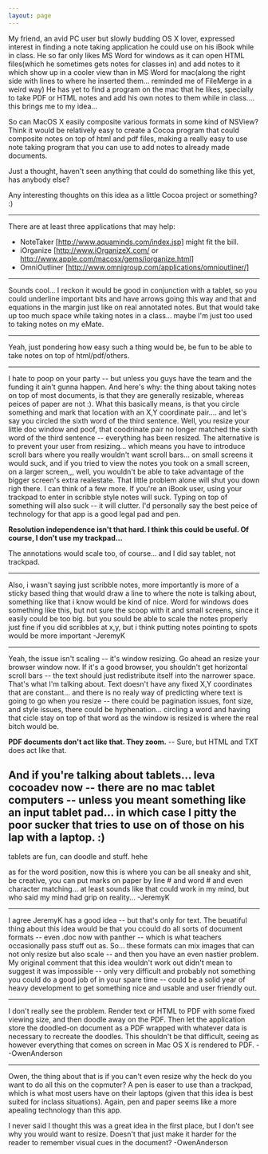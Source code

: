 ```yaml
---
layout: page
---
```


My friend, an avid PC user but slowly budding OS X lover, expressed interest in finding a note taking application he could use on his iBook while in class.  He so far only likes MS Word for windows as it can open HTML files(which he sometimes gets notes for classes in) and add notes to it which show up in a cooler view than in MS Word for mac(along the right side with lines to where he inserted them... reminded me of FileMerge in a weird way)
He has yet to find a program on the mac that he likes, specially to take PDF or HTML notes and add his own notes to them while in class.... this brings me to my idea...

So can MacOS X easily composite various formats in some kind of NSView?  Think it would be relatively easy to create a Cocoa program that could composite notes on top of html and pdf files, making a really easy to use note taking program that you can use to add notes to already made documents.

Just a thought, haven't seen anything that could do something like this yet, has anybody else?

Any interesting thoughts on this idea as a little Cocoa project or something? :)

----

There are at least three applications that may help:

* NoteTaker  [http://www.aquaminds.com/index.jsp] might fit the bill.
* iOrganize [http://www.iOrganizeX.com/ or http://www.apple.com/macosx/gems/iorganize.html]
* OmniOutliner [http://www.omnigroup.com/applications/omnioutliner/]


----
Sounds cool... I reckon it would be good in conjunction with a tablet, so you could underline important bits and have arrows going this way and that and equations in the margin just like on real annotated notes. But that would take up too much space while taking notes in a class... maybe I'm just too used to taking notes on my eMate.

----
Yeah, just pondering how easy such a thing would be, be fun to be able to take notes on top of html/pdf/others.  

----

I hate to poop on  your party -- but unless you guys have the team and the funding it ain't gunna happen.  And here's why:  the thing about taking notes on top of most documents, is that they are generally resizable, whereas peices of paper are not :).  What this basically means, is that you circle something and mark that location with an X,Y coordinate pair.... and let's say you circled the sixth word of the third sentence.  Well, you resize your little doc window and poof, that coodrinate pair no longer matched the sixth word of the third sentence -- everything has been resized.  The alternative is to prevent your user from resizing... which means you have to introduce scroll bars where you really wouldn't want scroll bars... on small screens it would suck, and if you tried to view the notes you took on a small screen, on a larger screen,,, well, you wouldn't be able to take advantage of the bigger screen's extra realestate.  That little problem alone will shut you down righ there.  I can think of a few more.  If you're an iBook user, using your trackpad to enter in scribble style notes will suck.  Typing on top of something will also suck -- it will clutter.  I'd personally say the best peice of technology for that app is a good legal pad and pen.

**Resolution independence isn't that hard. I think this could be useful. Of course, I don't use my trackpad...**

The annotations would scale too, of course... and I did say tablet, not trackpad.

----
Also, i wasn't saying just scribble notes, more importantly is more of a sticky based thing that would draw a line to where the note is talking about, something like that i know would be kind of nice.  Word for windows does something like this, but not sure the scoop with it and small screens, since it easily could be too big.  but you sould be able to scale the notes properly just fine if you did scribbles at x,y, but i think putting notes pointing to spots would be more important
-JeremyK

----

Yeah, the issue isn't scaling -- it's window resizing.  Go ahead an resize your browser window now.  If it's a good browser, you shouldn't get horizontal scroll bars -- the text should just redistribute itself into the narrower space.  That's what I'm talking about.  Text doesn't have any fixed X,Y coordinates that are constant... and there is no realy way of predicting where text is going to go when you resize -- there could be pagination issues, font size, and style issues, there could be hyphenation... circling a word and having that cicle stay on top of that word as the window is resized is where the real bitch would be.

**PDF documents don't act like that. They zoom.** -- Sure, but HTML and TXT does act like that.

And if you're talking about tablets... leva cocoadev now -- there are no mac tablet computers -- unless you meant something like an input tablet pad... in which case I pitty the poor sucker that tries to use on of those on his lap with a laptop. :)
----
tablets are fun, can doodle and stuff. hehe

as for the word position, now this is where you can be all sneaky and shit, be creative, you can put marks on paper by line # and word # and even character matching... at least sounds like that could work in my mind, but who said my mind had grip on reality...
-JeremyK

----
I agree JeremyK has a good idea -- but that's only for text.  The beuatiful thing about this idea would be that you ccould do all sorts of document formats -- even .doc now with panther -- which is what teachers occasionally pass stuff out as.  So... these formats can mix images that can not only resize but also scale -- and then you have an even nastier problem.  My original comment that this idea wouldn't work out didn't mean to suggest it was impossible -- only very difficult and probably not something you could do a good job of in your spare time -- could be a solid year of heavy development to get something nice and usable and user friendly out.

----

I don't really see the problem.  Render text or HTML to PDF with some fixed viewing size, and then doodle away on the PDF.  Then let the application store the doodled-on document as a PDF wrapped with whatever data is necessary to recreate the doodles.  This shouldn't be that difficult, seeing as however everything that comes on screen in Mac OS X is rendered to PDF.  --OwenAnderson

----
Owen, the thing about that is if you can't even resize why the heck do you want to do all this on the copmuter?  A pen is easer to use than a trackpad, which is what most users have on their laptops (given that this idea is best suited for inclass situations).  Again, pen and paper seems like a more apealing technology than this app.

I never said I thought this was a great idea in the first place, but I don't see why you would want to resize.  Doesn't that just make it harder for the reader to remember visual cues in the document?  -OwenAnderson
